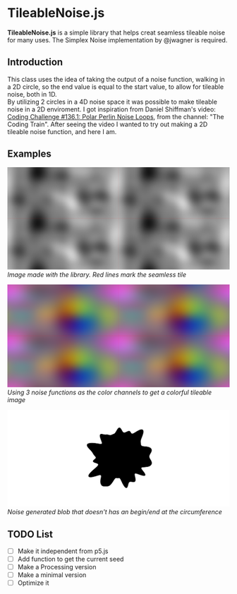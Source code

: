 # TileableNoise.js

**TileableNoise.js** is a simple library that helps creat seamless tileable noise for many uses.
The Simplex Noise implementation by @jwagner is required.

## Introduction

This class uses the idea of taking the output of a noise function, walking in a 2D circle, so the end value is equal to the start value, to allow for tileable noise, both in 1D.\
By utilizing 2 circles in a 4D noise space it was possible to make tileable noise in a 2D enviroment.
I got inspiration from Daniel Shiffman's video: [Coding Challenge #136.1: Polar Perlin Noise Loops](https://www.youtube.com/watch?v=ZI1dmHv3MeM), from the channel: "The Coding Train". After seeing the video I wanted to try out making a 2D tileable noise function, and here I am.

## Examples

![Tileable noise example with red lines marking the seamless tile](images/example_simple.png)
*Image made with the library. Red lines mark the seamless tile*

![Colorful image generated with 3 noise functions](images/example_rgb.png)
*Using 3 noise functions as the color channels to get a colorful tileable image*

![Seamless noise generated black blob](images/example_blob.png)
*Noise generated blob that doesn't has an begin/end at the circumference*

## TODO List

- [ ] Make it independent from p5.js
- [ ] Add function to get the current seed
- [ ] Make a Processing version
- [ ] Make a minimal version
- [ ] Optimize it

<!-- ## Class Syntax
```
new TileableNoise(r, fromX, toX, [fromY], [toY])
Output: [0, 1]
```
- **r**: The radius of the circle from where the noise is taken. It represents the noise scale.
- **fromX**, **toX**: Represent, respectevely, the start and the end of loop that creates the noise, basically when the input value is either "fromX" or "toX", the output value will be the same (loops over). They're represent the only axis when using .eval1D, and the X axis when using .eval2D.
- **[fromY]**, **[toY]**: If not passed in, will be set equal to fromX and toX respectvely. They're only used for .eval2D as the Y axis.

## Class Methods

- **.eval1D(x, [t])**: Evaluates the noise at values (x, t). The input t can be used to make animations. If undefined, t is set to 0.
- **.eval2D(x, y, [t])**: Evaluates the noise at values (x, y) according to the value t. The input t can be used to make animations, although not optimal (see description at the function location). If undefined, t is set to 0.
- **.seed([value])**: Sets the seed of the internal simplex noise function as value. If value in not passed in, a random seed is selected -->

